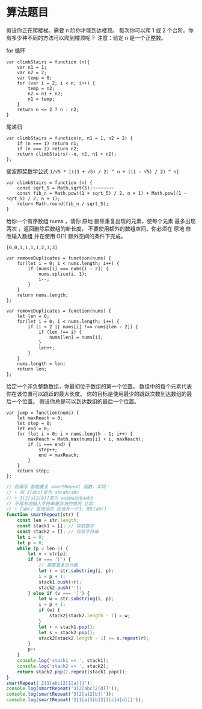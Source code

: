 
# 算法题目

假设你正在爬楼梯。需要 n 阶你才能到达楼顶。
每次你可以爬 1 或 2 个台阶。你有多少种不同的方法可以爬到楼顶呢？
注意：给定 n 是一个正整数。


for 循环
```
var climbStairs = function (n){
    var n1 = 1;
    var n2 = 2;
    var temp = 0;
    for (var i = 2; i < n; i++) {
        temp = n2;
        n2 = n1 + n2;
        n1 = temp;
    }
    return n <= 2 ? n : n2;
}
```

尾递归
```
var climbStairs = function(n, n1 = 1, n2 = 2) {
    if (n === 1) return n1;
    if (n === 2) return n2;
    return climbStairs(--n, n2, n1 + n2);
};
```

斐波那契数学公式 `1/√5 * [((1 + √5) / 2) ^ n + ((1 - √5) / 2) ^ n]`
```
var climbStairs = function (n) {
    const sqrt_5 = Math.sqrt(5);~~~~~~~~
    const fib_n = Math.pow((1 + sqrt_5) / 2, n + 1) + Math.pow((1 - sqrt_5) / 2, n + 1);
    return Math.round(fib_n / sqrt_5);
}
```


给你一个有序数组 nums ，请你 原地 删除重复出现的元素，使每个元素 最多出现两次 ，返回删除后数组的新长度。
不要使用额外的数组空间，你必须在 原地 修改输入数组 并在使用 O(1) 额外空间的条件下完成。

`[0,0,1,1,1,1,2,3,3]`

```
var removeDuplicates = function(nums) {
    for(let i = 0; i < nums.length; i++) {
        if (nums[i] === nums[i - 2]) {
            nums.splice(i, 1);
            i--;
        }
    }
    return nums.length;
};
```

```
var removeDuplicates = function(nums) {
    let len = 0;
    for(let i = 0; i < nums.length; i++) {
        if (i < 2 || nums[i] !== nums[len - 2]) {
            if (len !== i) {
                nums[len] = nums[i];
            }
            len++;
        }
    }
    nums.length = len;
    return len;
};
```


给定一个非负整数数组，你最初位于数组的第一个位置。
数组中的每个元素代表你在该位置可以跳跃的最大长度。
你的目标是使用最少的跳跃次数到达数组的最后一个位置。
假设你总是可以到达数组的最后一个位置。

```
var jump = function(nums) {
    let maxReach = 0;
    let step = 0;
    let end = 0;
    for (let i = 0; i < nums.length - 1; i++) {
        maxReach = Math.max(nums[i] + i, maxReach);
        if (i === end) {
            step++;
            end = maxReach;
        }
    }
    return step;
};
```



```js
// 视编写 智能重复 smartRepeat 函数，实现：
// + 将 3[abc]变为 abcabcabc
// + 3[2[a]2[b]]变为 aabbaabbaabb
// 不用考虑输入字符串是非法的情况 比如
// + [abc] 是错误的 应该补一个1，即1[abc]
function smartRepeat(str) {
    const len = str.length;
    const stack1 = []; // 存放数字
    const stack2 = []; // 存放字符串
    let i = 0;
    let p = 0;
    while (p < len-1) {
        let v = str[p];
        if (v === '[') {
            // 需要重复的次数
            let r = str.substring(i, p);
            i = p + 1;
            stack1.push(+r);
            stack2.push('');
        } else if (v === ']') {
            let w = str.substring(i, p);
            i = p + 1;
            if (w) {
                stack2[stack2.length - 1] = w;
            }
            let r = stack1.pop();
            let s = stack2.pop();
            stack2[stack2.length - 1] += s.repeat(r);
        }
        p++
    }
    console.log('stack1 => ', stack1);
    console.log('stack2 => ', stack2);
    return stack2.pop().repeat(stack1.pop());
}
smartRepeat('2[1[abc]2[1[a]]]');
console.log(smartRepeat('3[2[abc]2[d]]'));
console.log(smartRepeat('3[2[a]2[b]]'));
console.log(smartRepeat('2[1[a]3[b]2[3[c]4[d]]]'));
```
